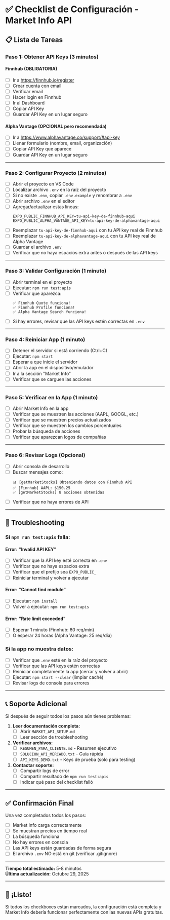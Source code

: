 # ✅ Checklist de Configuración - Market Info API

## 📋 Lista de Tareas

### Paso 1: Obtener API Keys (3 minutos)

#### Finnhub (OBLIGATORIA)
- [ ] Ir a https://finnhub.io/register
- [ ] Crear cuenta con email
- [ ] Verificar email
- [ ] Hacer login en Finnhub
- [ ] Ir al Dashboard
- [ ] Copiar API Key
- [ ] Guardar API Key en un lugar seguro

#### Alpha Vantage (OPCIONAL pero recomendada)
- [ ] Ir a https://www.alphavantage.co/support/#api-key
- [ ] Llenar formulario (nombre, email, organización)
- [ ] Copiar API Key que aparece
- [ ] Guardar API Key en un lugar seguro

---

### Paso 2: Configurar Proyecto (2 minutos)

- [ ] Abrir el proyecto en VS Code
- [ ] Localizar archivo `.env` en la raíz del proyecto
- [ ] Si no existe `.env`, copiar `.env.example` y renombrar a `.env`
- [ ] Abrir archivo `.env` en el editor
- [ ] Agregar/actualizar estas líneas:
  ```env
  EXPO_PUBLIC_FINNHUB_API_KEY=tu-api-key-de-finnhub-aqui
  EXPO_PUBLIC_ALPHA_VANTAGE_API_KEY=tu-api-key-de-alphavantage-aqui
  ```
- [ ] Reemplazar `tu-api-key-de-finnhub-aqui` con tu API key real de Finnhub
- [ ] Reemplazar `tu-api-key-de-alphavantage-aqui` con tu API key real de Alpha Vantage
- [ ] Guardar el archivo `.env`
- [ ] Verificar que no haya espacios extra antes o después de las API keys

---

### Paso 3: Validar Configuración (1 minuto)

- [ ] Abrir terminal en el proyecto
- [ ] Ejecutar: `npm run test:apis`
- [ ] Verificar que aparezca:
  ```
  ✅ Finnhub Quote funciona!
  ✅ Finnhub Profile funciona!
  ✅ Alpha Vantage Search funciona!
  ```
- [ ] Si hay errores, revisar que las API keys estén correctas en `.env`

---

### Paso 4: Reiniciar App (1 minuto)

- [ ] Detener el servidor si está corriendo (Ctrl+C)
- [ ] Ejecutar: `npm start`
- [ ] Esperar a que inicie el servidor
- [ ] Abrir la app en el dispositivo/emulador
- [ ] Ir a la sección "Market Info"
- [ ] Verificar que se carguen las acciones

---

### Paso 5: Verificar en la App (1 minuto)

- [ ] Abrir Market Info en la app
- [ ] Verificar que se muestren las acciones (AAPL, GOOGL, etc.)
- [ ] Verificar que se muestren precios actualizados
- [ ] Verificar que se muestren los cambios porcentuales
- [ ] Probar la búsqueda de acciones
- [ ] Verificar que aparezcan logos de compañías

---

### Paso 6: Revisar Logs (Opcional)

- [ ] Abrir consola de desarrollo
- [ ] Buscar mensajes como:
  ```
  📊 [getMarketStocks] Obteniendo datos con Finnhub API
  ✅ [Finnhub] AAPL: $150.25
  ✅ [getMarketStocks] 8 acciones obtenidas
  ```
- [ ] Verificar que no haya errores de API

---

## 🚨 Troubleshooting

### Si `npm run test:apis` falla:

#### Error: "Invalid API KEY"
- [ ] Verificar que la API key esté correcta en `.env`
- [ ] Verificar que no haya espacios extra
- [ ] Verificar que el prefijo sea `EXPO_PUBLIC_`
- [ ] Reiniciar terminal y volver a ejecutar

#### Error: "Cannot find module"
- [ ] Ejecutar: `npm install`
- [ ] Volver a ejecutar: `npm run test:apis`

#### Error: "Rate limit exceeded"
- [ ] Esperar 1 minuto (Finnhub: 60 req/min)
- [ ] O esperar 24 horas (Alpha Vantage: 25 req/día)

### Si la app no muestra datos:

- [ ] Verificar que `.env` esté en la raíz del proyecto
- [ ] Verificar que las API keys estén correctas
- [ ] Reiniciar completamente la app (cerrar y volver a abrir)
- [ ] Ejecutar: `npm start --clear` (limpiar caché)
- [ ] Revisar logs de consola para errores

---

## 📞 Soporte Adicional

Si después de seguir todos los pasos aún tienes problemas:

1. **Leer documentación completa:**
   - [ ] Abrir `MARKET_API_SETUP.md`
   - [ ] Leer sección de troubleshooting

2. **Verificar archivos:**
   - [ ] `RESUMEN_PARA_CLIENTE.md` - Resumen ejecutivo
   - [ ] `SOLUCION_API_MERCADO.txt` - Guía rápida
   - [ ] `API_KEYS_DEMO.txt` - Keys de prueba (solo para testing)

3. **Contactar soporte:**
   - [ ] Compartir logs de error
   - [ ] Compartir resultado de `npm run test:apis`
   - [ ] Indicar qué paso del checklist falló

---

## ✅ Confirmación Final

Una vez completados todos los pasos:

- [ ] Market Info carga correctamente
- [ ] Se muestran precios en tiempo real
- [ ] La búsqueda funciona
- [ ] No hay errores en consola
- [ ] Las API keys están guardadas de forma segura
- [ ] El archivo `.env` NO está en git (verificar .gitignore)

---

**Tiempo total estimado:** 5-8 minutos  
**Última actualización:** Octubre 29, 2025

---

## 🎉 ¡Listo!

Si todos los checkboxes están marcados, la configuración está completa y Market Info debería funcionar perfectamente con las nuevas APIs gratuitas.
